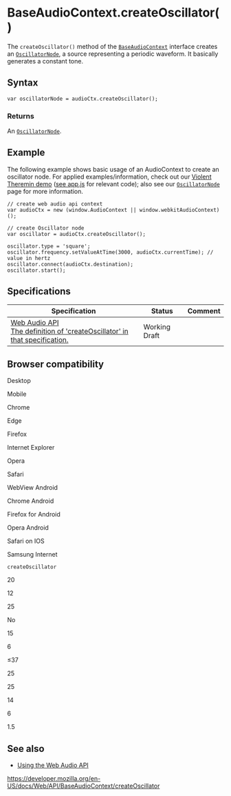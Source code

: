 # BaseAudioContext.createOscillator()

The `createOscillator()` method of the [`BaseAudioContext`](../baseaudiocontext) interface creates an [`OscillatorNode`](../oscillatornode), a source representing a periodic waveform. It basically generates a constant tone.

## Syntax

    var oscillatorNode = audioCtx.createOscillator();

### Returns

An [`OscillatorNode`](../oscillatornode).

## Example

The following example shows basic usage of an AudioContext to create an oscillator node. For applied examples/information, check out our [Violent Theremin demo](https://mdn.github.io/violent-theremin/) ([see app.js](https://github.com/mdn/violent-theremin/blob/gh-pages/scripts/app.js) for relevant code); also see our [`OscillatorNode`](../oscillatornode) page for more information.

    // create web audio api context
    var audioCtx = new (window.AudioContext || window.webkitAudioContext)();

    // create Oscillator node
    var oscillator = audioCtx.createOscillator();

    oscillator.type = 'square';
    oscillator.frequency.setValueAtTime(3000, audioCtx.currentTime); // value in hertz
    oscillator.connect(audioCtx.destination);
    oscillator.start();

## Specifications

<table><thead><tr class="header"><th>Specification</th><th>Status</th><th>Comment</th></tr></thead><tbody><tr class="odd"><td><a href="https://webaudio.github.io/web-audio-api/#dom-baseaudiocontext-createoscillator">Web Audio API<br />
<span class="small">The definition of 'createOscillator' in that specification.</span></a></td><td><span class="spec-wd">Working Draft</span></td><td></td></tr></tbody></table>

## Browser compatibility

Desktop

Mobile

Chrome

Edge

Firefox

Internet Explorer

Opera

Safari

WebView Android

Chrome Android

Firefox for Android

Opera Android

Safari on IOS

Samsung Internet

`createOscillator`

20

12

25

No

15

6

≤37

25

25

14

6

1.5

## See also

- [Using the Web Audio API](../web_audio_api/using_web_audio_api)

<a href="https://developer.mozilla.org/en-US/docs/Web/API/BaseAudioContext/createOscillator" class="_attribution-link">https://developer.mozilla.org/en-US/docs/Web/API/BaseAudioContext/createOscillator</a>
